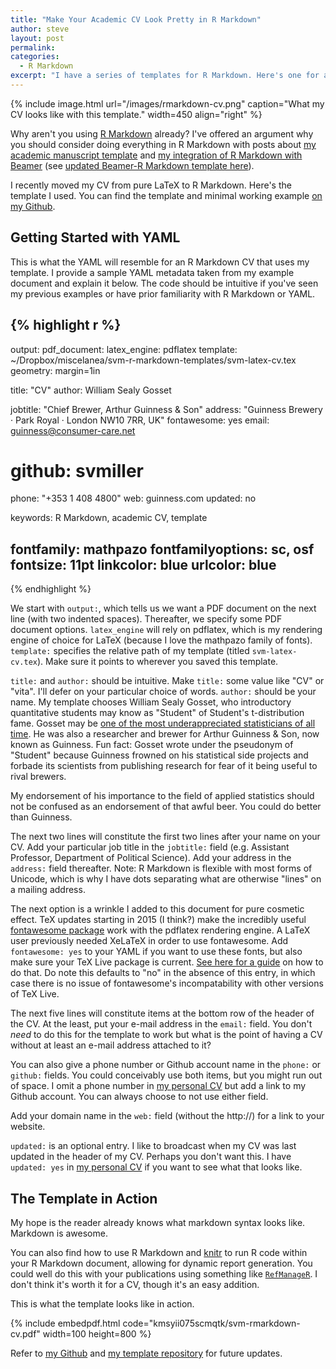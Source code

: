 ```yaml
---
title: "Make Your Academic CV Look Pretty in R Markdown"
author: steve
layout: post
permalink:
categories:
  - R Markdown
excerpt: "I have a series of templates for R Markdown. Here's one for an academic CV. I offer a guide on how to use it."
---
```


{% include image.html url="/images/rmarkdown-cv.png" caption="What my CV looks like with this template." width=450 align="right" %}

Why aren't you using [R Markdown](http://rmarkdown.rstudio.com/) already? I've offered an argument why you should consider doing everything in R Markdown with posts about [my academic manuscript template](http://svmiller.com/blog/2016/02/svm-r-markdown-manuscript/) and [my integration of R Markdown with Beamer](http://svmiller.com/blog/2015/02/moving-from-beamer-to-r-markdown/) (see [updated Beamer-R Markdown template here](https://github.com/svmiller/svm-r-markdown-templates)).

I recently moved my CV from pure LaTeX to R Markdown. Here's the template I used. You can find the template and minimal working example [on my Github](https://github.com/svmiller/svm-r-markdown-templates).

## Getting Started with YAML

This is what the YAML will resemble for an R Markdown CV that uses my template. I provide a sample YAML metadata taken from my example document and explain it below. The code should be intuitive if you've seen my previous examples or have prior familiarity with R Markdown or YAML.

{% highlight r %}
---
output: 
  pdf_document:
    latex_engine: pdflatex
    template: ~/Dropbox/miscelanea/svm-r-markdown-templates/svm-latex-cv.tex
geometry: margin=1in

title: "CV"
author: William Sealy Gosset

jobtitle: "Chief Brewer, Arthur Guinness & Son"
address: "Guinness Brewery · Park Royal · London NW10 7RR, UK"
fontawesome: yes
email: guinness@consumer-care.net
# github: svmiller
phone: "+353 1 408 4800"
web: guinness.com
updated: no

keywords: R Markdown, academic CV, template

fontfamily: mathpazo
fontfamilyoptions: sc, osf
fontsize: 11pt
linkcolor: blue
urlcolor: blue
---
{% endhighlight %}

We start with `output:`, which tells us we want a PDF document on the next line (with two indented spaces). Thereafter, we specify some PDF document options. `latex_engine` will rely on pdflatex, which is my rendering engine of choice for LaTeX (because I love the mathpazo family of fonts). `template:` specifies the relative path of my template (titled `svm-latex-cv.tex`). Make sure it points to wherever you saved this template.

`title:` and `author:` should be intuitive. Make `title:` some value like "CV" or "vita". I'll defer on your particular choice of words. `author:` should be your name. My template chooses William Sealy Gosset, who introductory quantitative students may know as "Student" of Student's t-distribution fame. Gosset may be [one of the most underappreciated statisticians of all time](http://www.amazon.com/The-Cult-Statistical-Significance-Economics/dp/0472050079). He was also a researcher and brewer for Arthur Guinness & Son, now known as Guinness. Fun fact: Gosset wrote under the pseudonym of "Student" because Guinness frowned on his statistical side projects and forbade its scientists from publishing research for fear of it being useful to rival brewers.

My endorsement of his importance to the field of applied statistics should not be confused as an endorsement of that awful beer. You could do better than Guinness.

The next two lines will constitute the first two lines after your name on your CV. Add your particular job title in the `jobtitle:` field (e.g. Assistant Professor, Department of Political Science). Add your address in the `address:` field thereafter. Note: R Markdown is flexible with most forms of Unicode, which is why I have dots separating what are otherwise "lines" on a mailing address.

The next option is a wrinkle I added to this document for pure cosmetic effect. TeX updates starting in 2015 (I think?) make the incredibly useful [fontawesome package](https://www.ctan.org/tex-archive/fonts/fontawesome?lang=en) work with the pdflatex rendering engine. A LaTeX user previously needed XeLaTeX in order to use fontawesome. Add `fontawesome: yes` to your YAML if you want to use these fonts, but also make sure your TeX Live package is current. [See here for a guide](http://tex.stackexchange.com/questions/55437/how-do-i-update-my-tex-distribution) on how to do that. Do note this defaults to "no" in the absence of this entry, in which case there is no issue of fontawesome's incompatability with other versions of TeX Live.

The next five lines will constitute items at the bottom row of the header of the CV. At the least, put your e-mail address in the `email:` field. You don't *need* to do this for the template to work but what is the point of having a CV without at least an e-mail address attached to it?

You can also give a phone number or Github account name in the `phone:` or `github:` fields. You could conceivably use both items, but you might run out of space. I omit a phone number in [my personal CV](http://svmiller.com/cv/) but add a link to my Github account. You can always choose to not use either field.

Add your domain name in the `web:` field (without the http://) for a link to your website. 

`updated:` is an optional entry. I like to broadcast when my CV was last updated in the header of my CV. Perhaps you don't want this. I have `updated: yes` in [my personal CV](http://svmiller.com/cv/) if you want to see what that looks like.


## The Template in Action

My hope is the reader already knows what markdown syntax looks like. Markdown is awesome.

You can also find how to use R Markdown and [knitr](http://yihui.name/knitr/) to run R code within your R Markdown document, allowing for dynamic report generation. You could well do this with your publications using something like [`RefManageR`](https://cran.r-project.org/web/packages/RefManageR/index.html). I don't think it's worth it for a CV, though it's an easy addition.

This is what the template looks like in action. 

{% include embedpdf.html code="kmsyii075scmqtk/svm-rmarkdown-cv.pdf" width=100 height=800 %}

Refer to [my Github](https://github.com/svmiller) and [my template repository](https://github.com/svmiller/svm-r-markdown-templates) for future updates.
